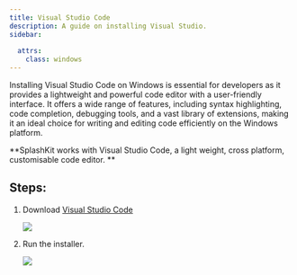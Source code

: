 ```yaml
---
title: Visual Studio Code
description: A guide on installing Visual Studio.
sidebar:
 
  attrs:
    class: windows
---
```

Installing Visual Studio Code on Windows is essential for developers as it provides a lightweight and powerful code editor with a user-friendly interface. It offers a wide range of features, including syntax highlighting, code completion, debugging tools, and a vast library of extensions, making it an ideal choice for writing and editing code efficiently on the Windows platform.

**SplashKit works with Visual Studio Code, a light weight, cross platform, customisable code editor.
**
## Steps:
1. Download [Visual Studio Code](https://code.visualstudio.com)

    ![](/gifs/windows/10.gif)

1. Run the installer.

    ![](/gifs/windows/11.gif)

